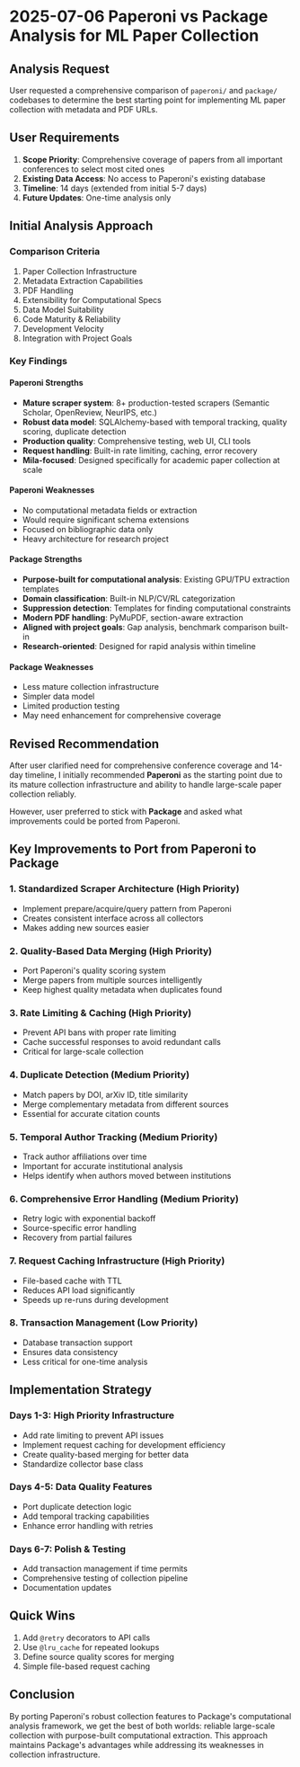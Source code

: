 # 2025-07-06 Paperoni vs Package Analysis for ML Paper Collection

## Analysis Request
User requested a comprehensive comparison of `paperoni/` and `package/` codebases to determine the best starting point for implementing ML paper collection with metadata and PDF URLs.

## User Requirements
1. **Scope Priority**: Comprehensive coverage of papers from all important conferences to select most cited ones
2. **Existing Data Access**: No access to Paperoni's existing database
3. **Timeline**: 14 days (extended from initial 5-7 days)
4. **Future Updates**: One-time analysis only

## Initial Analysis Approach

### Comparison Criteria
1. Paper Collection Infrastructure
2. Metadata Extraction Capabilities
3. PDF Handling
4. Extensibility for Computational Specs
5. Data Model Suitability
6. Code Maturity & Reliability
7. Development Velocity
8. Integration with Project Goals

### Key Findings

#### Paperoni Strengths
- **Mature scraper system**: 8+ production-tested scrapers (Semantic Scholar, OpenReview, NeurIPS, etc.)
- **Robust data model**: SQLAlchemy-based with temporal tracking, quality scoring, duplicate detection
- **Production quality**: Comprehensive testing, web UI, CLI tools
- **Request handling**: Built-in rate limiting, caching, error recovery
- **Mila-focused**: Designed specifically for academic paper collection at scale

#### Paperoni Weaknesses
- No computational metadata fields or extraction
- Would require significant schema extensions
- Focused on bibliographic data only
- Heavy architecture for research project

#### Package Strengths
- **Purpose-built for computational analysis**: Existing GPU/TPU extraction templates
- **Domain classification**: Built-in NLP/CV/RL categorization
- **Suppression detection**: Templates for finding computational constraints
- **Modern PDF handling**: PyMuPDF, section-aware extraction
- **Aligned with project goals**: Gap analysis, benchmark comparison built-in
- **Research-oriented**: Designed for rapid analysis within timeline

#### Package Weaknesses
- Less mature collection infrastructure
- Simpler data model
- Limited production testing
- May need enhancement for comprehensive coverage

## Revised Recommendation

After user clarified need for comprehensive conference coverage and 14-day timeline, I initially recommended **Paperoni** as the starting point due to its mature collection infrastructure and ability to handle large-scale paper collection reliably.

However, user preferred to stick with **Package** and asked what improvements could be ported from Paperoni.

## Key Improvements to Port from Paperoni to Package

### 1. **Standardized Scraper Architecture** (High Priority)
- Implement prepare/acquire/query pattern from Paperoni
- Creates consistent interface across all collectors
- Makes adding new sources easier

### 2. **Quality-Based Data Merging** (High Priority)
- Port Paperoni's quality scoring system
- Merge papers from multiple sources intelligently
- Keep highest quality metadata when duplicates found

### 3. **Rate Limiting & Caching** (High Priority)
- Prevent API bans with proper rate limiting
- Cache successful responses to avoid redundant calls
- Critical for large-scale collection

### 4. **Duplicate Detection** (Medium Priority)
- Match papers by DOI, arXiv ID, title similarity
- Merge complementary metadata from different sources
- Essential for accurate citation counts

### 5. **Temporal Author Tracking** (Medium Priority)
- Track author affiliations over time
- Important for accurate institutional analysis
- Helps identify when authors moved between institutions

### 6. **Comprehensive Error Handling** (Medium Priority)
- Retry logic with exponential backoff
- Source-specific error handling
- Recovery from partial failures

### 7. **Request Caching Infrastructure** (High Priority)
- File-based cache with TTL
- Reduces API load significantly
- Speeds up re-runs during development

### 8. **Transaction Management** (Low Priority)
- Database transaction support
- Ensures data consistency
- Less critical for one-time analysis

## Implementation Strategy

### Days 1-3: High Priority Infrastructure
- Add rate limiting to prevent API issues
- Implement request caching for development efficiency
- Create quality-based merging for better data
- Standardize collector base class

### Days 4-5: Data Quality Features
- Port duplicate detection logic
- Add temporal tracking capabilities
- Enhance error handling with retries

### Days 6-7: Polish & Testing
- Add transaction management if time permits
- Comprehensive testing of collection pipeline
- Documentation updates

## Quick Wins
1. Add `@retry` decorators to API calls
2. Use `@lru_cache` for repeated lookups
3. Define source quality scores for merging
4. Simple file-based request caching

## Conclusion
By porting Paperoni's robust collection features to Package's computational analysis framework, we get the best of both worlds: reliable large-scale collection with purpose-built computational extraction. This approach maintains Package's advantages while addressing its weaknesses in collection infrastructure.
